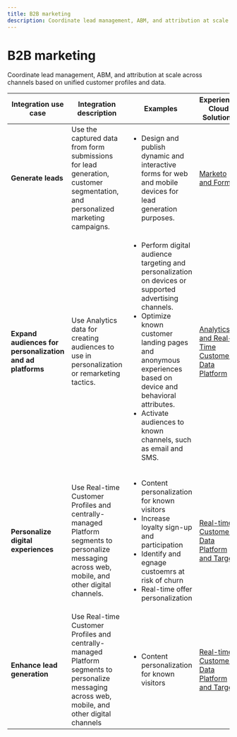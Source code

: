 ```yaml
---
title: B2B marketing
description: Coordinate lead management, ABM, and attribution at scale across channels based on unified customer profiles and data.
---
```


# B2B marketing

Coordinate lead management, ABM, and attribution at scale across channels based on unified customer profiles and data.


<table>

 <thead>
    <tr>
      <th>Integration use case</th>
      <th>Integration description</th>
      <th>Examples</th>
      <th>Experience Cloud Solutions</th>
    </tr>
  </thead>


<tr>
  <td><strong>Generate leads</strong><br/></td>
  <td>Use the captured data from form submissions for lead generation, customer segmentation, and personalized marketing campaigns.
  </td>
  <td>
    <ul>
      <li>Design and publish dynamic and interactive forms for web and mobile devices for lead generation purposes.</li>
    </ul>
  </td>
  <td><a href= "../integrations-between-applications/marketo/marketo-experience-manager.md"> Marketo and Forms</a></td>
</tr>


<tr>
  <td rowspan="1"><strong>Expand audiences for personalization and ad platforms</strong><br/></td> 
  <td>Use Analytics data for creating audiences to use in personalization or remarketing tactics.</td>
  <td>
    <ul>
      <li>Perform digital audience targeting and personalization on devices or supported advertising channels.</li>
      <li>Optimize known customer landing pages and anonymous experiences based on device and behavioral attributes.</li>
      <li>Activate audiences to known channels, such as email and SMS.</li>
    </ul>    
  </td>
  <td><a href="../integrations-between-applications/analytics/analytics-rtcdp.md">Analytics and Real-Time Customer Data Platform</a></td>
</tr>
 
<tr>
  <td><strong>Personalize digital experiences</strong><br/></td>
  <td> Use Real-time Customer Profiles and centrally-managed Platform segments to personalize messaging across web, mobile, and other digital channels.
  </td>
  <td>
    <ul>
      <li>Content personalization for known visitors</li>
      <li>Increase loyalty sign-up and participation</li>
      <li>Identify and egnage custoemrs at risk of churn</li>
      <li>Real-time offer personalization</li>
    </ul>
  </td>
  <td><a href="../integrations-between-applications/rtcdp/rtcdp-target.md">Real-time Customer Data Platform and Target</a></td>
</tr>

<tr>
  <td><strong>Enhance lead generation</strong><br/></td>
  <td>
    Use Real-time Customer Profiles and centrally-managed Platform segments to personalize messaging across web, mobile, and other digital channels
  </td>
  <td>
    <ul>
      <li>Content personalization for known visitors</li>
    </ul>
  </td>
  <td><a href="../integrations-between-applications/rtcdp/rtcdp-target.md">Real-time Customer Data Platform and Target</a></td>
</tr>
</table>
